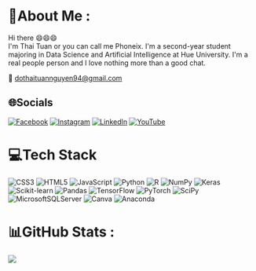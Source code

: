 # 💫About Me :
Hi there 😄😄😄<br>
I'm Thai Tuan or you can call me Phoneix. I'm a second-year student majoring in Data Science and Artificial Intelligence at Hue University. I'm a real people person and I love nothing more than a good chat.

📧 dothaituannguyen94@gmail.com
## 🌐Socials
[![Facebook](https://img.shields.io/badge/Facebook-%231877F2.svg?logo=Facebook&logoColor=white)](https://www.facebook.com/tuan.nguyenthai.5095) 
[![Instagram](https://img.shields.io/badge/Instagram-%23E4405F.svg?logo=Instagram&logoColor=white)](https://www.instagram.com/thaituan2004/) 
[![LinkedIn](https://img.shields.io/badge/LinkedIn-%230077B5.svg?logo=linkedin&logoColor=white)](https://www.linkedin.com/in/nguy%E1%BB%85n-th%C3%A1i-tu%E1%BA%A5n-01b17026a/) 
[![YouTube](https://img.shields.io/badge/YouTube-%23FF0000.svg?logo=YouTube&logoColor=white)](https://www.youtube.com/channel/UCmTSWF-C6BqAt3rYh2eiBWg)
# 💻Tech Stack
![CSS3](https://img.shields.io/badge/css3-%231572B6.svg?style=flat&logo=css3&logoColor=white) 
![HTML5](https://img.shields.io/badge/html5-%23E34F26.svg?style=flat&logo=html5&logoColor=white) 
![JavaScript](https://img.shields.io/badge/javascript-%23323330.svg?style=flat&logo=javascript&logoColor=%23F7DF1E) 
![Python](https://img.shields.io/badge/python-3670A0?style=flat&logo=python&logoColor=ffdd54)
![R](https://img.shields.io/badge/r-%23276DC3.svg?style=flat&logo=r&logoColor=white)
![NumPy](https://img.shields.io/badge/numpy-%23013243.svg?style=flat&logo=numpy&logoColor=white) 
![Keras](https://img.shields.io/badge/Keras-%23D00000.svg?style=flat&logo=Keras&logoColor=white)
![Scikit-learn](https://img.shields.io/badge/scikit--learn-%23F7931E.svg?style=flat&logo=scikit-learn&logoColor=white) 
![Pandas](https://img.shields.io/badge/pandas-%23150458.svg?style=flat&logo=pandas&logoColor=white) 
![TensorFlow](https://img.shields.io/badge/TensorFlow-%23FF6F00.svg?style=flat&logo=TensorFlow&logoColor=white) 
![PyTorch](https://img.shields.io/badge/PyTorch-%23EE4C2C.svg?style=flat&logo=PyTorch&logoColor=white) 
![SciPy](https://img.shields.io/badge/SciPy-%230C55A5.svg?style=flat&logo=scipy&logoColor=%white)
![MicrosoftSQLServer](https://img.shields.io/badge/Microsoft%20SQL%20Sever-CC2927?style=flat&logo=microsoft%20sql%20server&logoColor=white)
![Canva](https://img.shields.io/badge/Canva-%2300C4CC.svg?style=flat&logo=Canva&logoColor=white)
![Anaconda](https://img.shields.io/badge/Anaconda-%2344A833.svg?style=flat&logo=anaconda&logoColor=white)
# 📊GitHub Stats :
![](https://github-readme-stats.vercel.app/api?username=NguyenThaiTuanDev&theme=radical&hide_border=false&include_all_commits=true&count_private=true)<br/>
